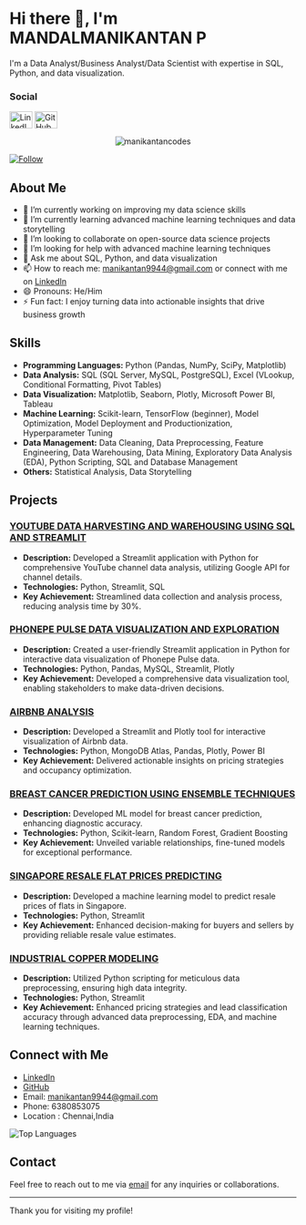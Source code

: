 # Hi there 👋, I'm MANDALMANIKANTAN P

I'm a Data Analyst/Business Analyst/Data Scientist with expertise in SQL, Python, and data visualization.


<h3 align="left">Social</h3>
<p align="left">
<a href="https://linkedin.com/in/mandalmanikantan" target="blank"><img align="center" src="https://cdn.jsdelivr.net/npm/simple-icons@3.0.1/icons/linkedin.svg" alt="LinkedIn" height="30" width="40" /></a>
<a href="https://github.com/manikantancodes" target="blank"><img align="center" src="https://cdn.jsdelivr.net/npm/simple-icons@3.0.1/icons/github.svg" alt="GitHub" height="30" width="40" /></a>
</p>

<p align="center">
  <img src="https://komarev.com/ghpvc/?username=manikantancodes&label=Profile%20views&color=0e75b6&style=flat" alt="manikantancodes" /> 
</p>

[![Follow](https://img.shields.io/github/followers/manikantancodes?label=Follow&style=social)](https://github.com/YOUR_GITHUB_USERNAME)


## About Me

- 🔭 I’m currently working on improving my data science skills
- 🌱 I’m currently learning advanced machine learning techniques and data storytelling
- 👯 I’m looking to collaborate on open-source data science projects
- 🤔 I’m looking for help with advanced machine learning techniques
- 💬 Ask me about SQL, Python, and data visualization
- 📫 How to reach me: manikantan9944@gmail.com or connect with me on [LinkedIn](https://linkedin.com/in/mandalmanikantan/)
- 😄 Pronouns: He/Him
- ⚡ Fun fact: I enjoy turning data into actionable insights that drive business growth

## Skills

- **Programming Languages:** Python (Pandas, NumPy, SciPy, Matplotlib)
- **Data Analysis:** SQL (SQL Server, MySQL, PostgreSQL), Excel (VLookup, Conditional Formatting, Pivot Tables)
- **Data Visualization:** Matplotlib, Seaborn, Plotly, Microsoft Power BI, Tableau
- **Machine Learning:** Scikit-learn, TensorFlow (beginner), Model Optimization, Model Deployment and Productionization, Hyperparameter Tuning
- **Data Management:** Data Cleaning, Data Preprocessing, Feature Engineering, Data Warehousing, Data Mining, Exploratory Data Analysis (EDA), Python Scripting, SQL and Database Management
- **Others:** Statistical Analysis, Data Storytelling

## Projects

### [YOUTUBE DATA HARVESTING AND WAREHOUSING USING SQL AND STREAMLIT](https://github.com/manikantancodes/Singapore_Resale_Flat_Prices_Prediction)
- **Description:** Developed a Streamlit application with Python for comprehensive YouTube channel data analysis, utilizing Google API for channel details.
- **Technologies:** Python, Streamlit, SQL
- **Key Achievement:** Streamlined data collection and analysis process, reducing analysis time by 30%.

### [PHONEPE PULSE DATA VISUALIZATION AND EXPLORATION](https://github.com/manikantancodes/Phonepe-pulse)
- **Description:** Created a user-friendly Streamlit application in Python for interactive data visualization of Phonepe Pulse data.
- **Technologies:** Python, Pandas, MySQL, Streamlit, Plotly
- **Key Achievement:** Developed a comprehensive data visualization tool, enabling stakeholders to make data-driven decisions.

### [AIRBNB ANALYSIS](https://github.com/manikantancodes/Airbnb-analysis)
- **Description:** Developed a Streamlit and Plotly tool for interactive visualization of Airbnb data.
- **Technologies:** Python, MongoDB Atlas, Pandas, Plotly, Power BI
- **Key Achievement:** Delivered actionable insights on pricing strategies and occupancy optimization.

### [BREAST CANCER PREDICTION USING ENSEMBLE TECHNIQUES](https://github.com/manikantancodes/Final_project/tree/main/breast-cancer-prediction)
- **Description:** Developed ML model for breast cancer prediction, enhancing diagnostic accuracy.
- **Technologies:** Python, Scikit-learn, Random Forest, Gradient Boosting
- **Key Achievement:** Unveiled variable relationships, fine-tuned models for exceptional performance.

### [SINGAPORE RESALE FLAT PRICES PREDICTING](https://github.com/manikantancodes/Singapore_Resale_Flat_Prices_Prediction)
- **Description:** Developed a machine learning model to predict resale prices of flats in Singapore.
- **Technologies:** Python, Streamlit
- **Key Achievement:** Enhanced decision-making for buyers and sellers by providing reliable resale value estimates.

### [INDUSTRIAL COPPER MODELING](https://github.com/manikantancodes/Industrial_Copper_Modeling)
- **Description:** Utilized Python scripting for meticulous data preprocessing, ensuring high data integrity.
- **Technologies:** Python, Streamlit
- **Key Achievement:** Enhanced pricing strategies and lead classification accuracy through advanced data preprocessing, EDA, and machine learning techniques.


## Connect with Me

- [LinkedIn](https://linkedin.com/in/mandalmanikantan/)
- [GitHub](https://github.com/manikantancodes)
- Email: manikantan9944@gmail.com
- Phone: 6380853075
- Location : Chennai,India



![Top Languages](https://github-readme-stats.vercel.app/api/top-langs/?username=manikantancodes&layout=compact&theme=radical)

## Contact

Feel free to reach out to me via [email](mailto:manikantan9944@gmail.com) for any inquiries or collaborations.

---

Thank you for visiting my profile!
